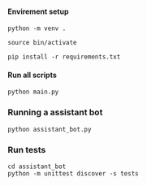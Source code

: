 #### Envirement setup

```
python -m venv .

source bin/activate

pip install -r requirements.txt
```

#### Run all scripts

```
python main.py
```

### Running a assistant bot

```
python assistant_bot.py
```

### Run tests

```
cd assistant_bot
python -m unittest discover -s tests
```
